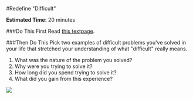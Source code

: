 #Redefine "Difficult"

**Estimated Time:** 20 minutes

###Do This First
Read [this textpage](https://github.com/christensenacademy/christensen-academy/blob/master/modules/learning/textpages/redefining-difficult.md).

###Then Do This
Pick two examples of difficult problems you've solved in your life that stretched your understanding of what "difficult" really means.

1. What was the nature of the problem you solved?
2. Why were you trying to solve it?
3. How long did you spend trying to solve it?
4. What did you gain from this experience?

![](http://christensenacademy.org/img/signature.png)
